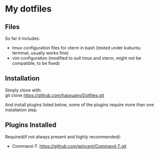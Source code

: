 # My dotfiles

## Files
So far it includes:  
+ tmux configuration files for xterm in bash (tested under kubuntu terminal, usually works fine)  
+ vim configuration (modified to suit tmux and xterm, might not be compatible, to be fixed)  

## Installation
Simply clone with:  
	git clone https://github.com/haoxuany/Dotfiles.git

And install plugins listed below, some of the plugins require more than one installation step.  

## Plugins Installed
Required(if not always present and highly recommended):  
+ Command-T: https://github.com/wincent/Command-T.git  
